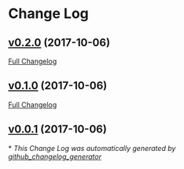 # Change Log

## [v0.2.0](https://github.com/eddyystop/dataloader-align-results/tree/v0.2.0) (2017-10-06)
[Full Changelog](https://github.com/eddyystop/dataloader-align-results/compare/v0.1.0...v0.2.0)

## [v0.1.0](https://github.com/eddyystop/dataloader-align-results/tree/v0.1.0) (2017-10-06)
[Full Changelog](https://github.com/eddyystop/dataloader-align-results/compare/v0.0.1...v0.1.0)

## [v0.0.1](https://github.com/eddyystop/dataloader-align-results/tree/v0.0.1) (2017-10-06)


\* *This Change Log was automatically generated by [github_changelog_generator](https://github.com/skywinder/Github-Changelog-Generator)*